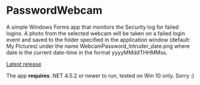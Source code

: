 # PasswordWebcam

A simple Windows Forms app that monitors the Security log for failed logins. A photo from the selected webcam will be taken on a failed login event and saved to the folder specified in the application window (default: My Pictures) under the name WebcamPassword_Intruder_date.png where date is the current date-time in the format yyyyMMddTHHMMss. 

[Latest release](https://github.com/mculig/PasswordWebcam/releases/download/v1/WebcamPassword.v1.zip)

The app **requires** .NET 4.5.2 or newer to run, tested on Win 10 only. Sorry :)
